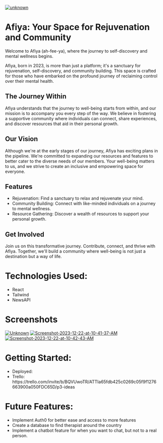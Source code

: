<a href="https://i.ibb.co/sHHRs7G/Untitled-design-2.png"><img src="https://i.ibb.co/sHHRs7G/Untitled-design-2.png" alt="unknown" border="0"></a>

<h1>Afiya: Your Space for Rejuvenation and Community</h1>

Welcome to Afiya (ah-fee-ya), where the journey to self-discovery and mental wellness begins.

Afiya, born in 2023, is more than just a platform; it's a sanctuary for rejuvenation, self-discovery, and community building. This space is crafted for those who have embarked on the profound journey of reclaiming control over their mental health.

<h2>The Journey Within</h2>

Afiya understands that the journey to well-being starts from within, and our mission is to accompany you every step of the way. We believe in fostering a supportive community where individuals can connect, share experiences, and discover resources that aid in their personal growth.

<h2>Our Vision</h2>

Although we're at the early stages of our journey, Afiya has exciting plans in the pipeline. We're committed to expanding our resources and features to better cater to the diverse needs of our members. Your well-being matters to us, and we strive to create an inclusive and empowering space for everyone.

<h2>Features</h2>
<ul>
<li>Rejuvenation: Find a sanctuary to relax and rejuvenate your mind.</li>
<li>Community Building: Connect with like-minded individuals on a journey to mental wellness.</li>
<li>Resource Gathering: Discover a wealth of resources to support your personal growth.</li>
</ul>

<h2>Get Involved</h2>

Join us on this transformative journey. Contribute, connect, and thrive with Afiya. Together, we'll build a community where well-being is not just a destination but a way of life.

<h1>Technologies Used:</h1>
<ul>
<li>React</li>
<li>Tailwind</li>
<li>NewsAPI</li>
</ul>

<h1>Screenshots</h1>
<a href="https://ibb.co/JdrvtYx"><img src="https://i.ibb.co/1nRrQCs/Unknown.png" alt="Unknown" border="0"></a>
<a href="https://ibb.co/k9XQVcJ"><img src="https://i.ibb.co/3McB5hv/Screenshot-2023-12-22-at-10-41-37-AM.png" alt="Screenshot-2023-12-22-at-10-41-37-AM" border="0"></a>
<a href="https://ibb.co/NZ21yF5"><img src="https://i.ibb.co/PwGT6rK/Screenshot-2023-12-22-at-10-42-43-AM.png" alt="Screenshot-2023-12-22-at-10-42-43-AM" border="0"></a>

<h1>Getting Started:</h1>
<ul>
<li>Deployed:</li>
<li>Trello: https://trello.com/invite/b/BQVUwoTR/ATTIa65fdb425c0269c05f9f1276663900a050FDC65D/p3-ideas</li>
</ul>

<h1>Future Features:</h1>
<ul>
<li>Implement Auth0 for better ease and access to more features</li>
<li>Create a database to find therapist around the country</li>
<li>Implement a chatbot feature for when you want to chat, but not to a real person.</li>
</ul>

